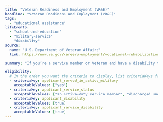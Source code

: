 ```yaml
---
title: "Veteran Readiness and Employment (VR&E)"
headline: "Veteran Readiness and Employment (VR&E)"
tags:
  - "educational assistance"
lifeEvents:
  - "school-and-education"
  - "military-service"
  - "disability"
source:
  name: "U.S. Department of Veteran Affairs"
  link: https://www.va.gov/careers-employment/vocational-rehabilitation/eligibility/

summary: "If you’re a service member or Veteran and have a disability that limits your ability to work or prevents you from working, you may be able to get employment support or services to help you live as independently as possible."

eligibility:
  # In the order you want the criteria to display, list criteriaKeys from the csv here, each followed by a comma-separated list of which values indicate eligibility for that criteria. Wrap individual values in quotes if they have inner commas.
  - criteriaKey: applicant_served_in_active_military
    acceptableValues: ["yes"]
  - criteriaKey: applicant_service_status
    acceptableValues: ["an active-duty service member", "discharged under conditions other than dishonorable"]
  - criteriaKey: applicant_disability
    acceptableValues: [true]
  - criteriaKey: applicant_service_disability
    acceptableValues: [true]
---
```

